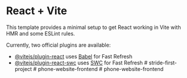 # React + Vite

This template provides a minimal setup to get React working in Vite with HMR and some ESLint rules.

Currently, two official plugins are available:

- [@vitejs/plugin-react](https://github.com/vitejs/vite-plugin-react/blob/main/packages/plugin-react/README.md) uses [Babel](https://babeljs.io/) for Fast Refresh
- [@vitejs/plugin-react-swc](https://github.com/vitejs/vite-plugin-react-swc) uses [SWC](https://swc.rs/) for Fast Refresh
#   s t r i d e - f i r s t - p r o j e c t  
 #   p h o n e - w e b s i t e - f r o n t e n d  
 #   p h o n e - w e b s i t e - f r o n t e n d  
 